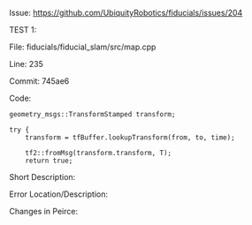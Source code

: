 Issue:
    https://github.com/UbiquityRobotics/fiducials/issues/204

TEST 1:

File:
    fiducials/fiducial_slam/src/map.cpp

Line: 235

Commit: 745ae6

Code:

    geometry_msgs::TransformStamped transform;

    try {
        transform = tfBuffer.lookupTransform(from, to, time);

        tf2::fromMsg(transform.transform, T);
        return true;

Short Description: 

Error Location/Description: 

Changes in Peirce: 